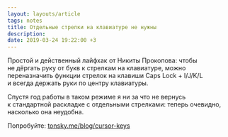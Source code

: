```yaml
---
layout: layouts/article
tags: notes
title: Отдельные стрелки на клавиатуре не нужны
description:
date: 2019-03-24 19:22:00 +3
---
```

Простой и действенный лайфхак от Никиты Прокопова: чтобы не дёргать руку от букв к стрелкам на клавиатуре, можно переназначить функции стрелок на клавиши Caps Lock + I/J/K/L и всегда держать руки по центру клавиатуры.

Спустя год работы в таком режиме я ни за что не вернусь к стандартной раскладке с отдельными стрелками: теперь очевидно, насколько она неудобна.

Попробуйте: [tonsky.me/blog/cursor-keys](http://tonsky.me/blog/cursor-keys)
